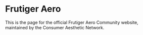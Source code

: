 # Frutiger Aero

This is the page for the official Frutiger Aero Community website, maintained by the Consumer Aesthetic Network.
